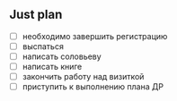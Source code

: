 ## Just plan
- [ ] необходимо завершить регистрацию 
- [ ] выспаться 
- [ ] написать соловьеву 
- [ ] написать книге
- [ ] закончить работу над визиткой 
- [ ] приступить к выполнению плана ДР
